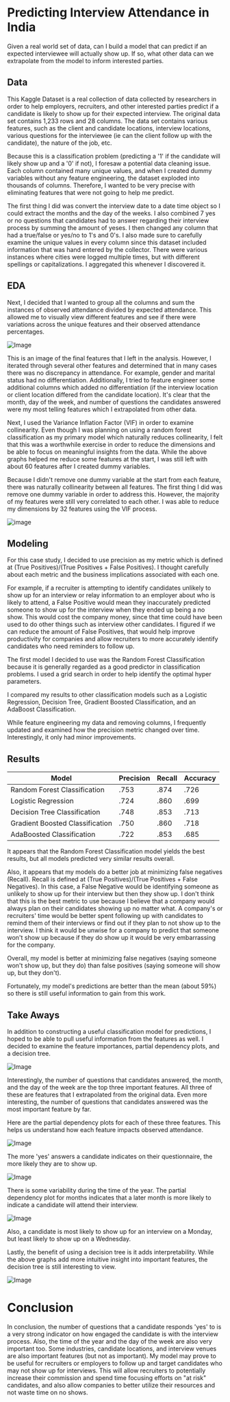 # Predicting Interview Attendance in India
Given a real world set of data, can I build a model that can predict if an expected interviewee will actually show up. If so, what other data can we extrapolate from the model to inform interested parties.

## Data
This Kaggle Dataset is a real collection of data collected by researchers in order to help employers, recruiters, and other interested parties predict if a candidate is likely to show up for their expected interview. The original data set contains 1,233 rows and 28 columns. The data set contains various features, such as the client and candidate locations, interview locations, various questions for the interviewee (ie can the client follow up with the candidate), the nature of the job, etc.

Because this is a classification problem (predicting a '1' if the candidate will likely show up and a '0' if not), I foresaw a potential data cleaning issue. Each column contained many unique values, and when I created dummy variables without any feature engineering, the dataset exploded into thousands of columns. Therefore, I wanted to be very precise with eliminating features that were not going to help me predict.

The first thing I did was convert the interview date to a date time object so I could extract the months and the day of the weeks. I also combined 7 yes or no questions that candidates had to answer regarding their interview process by summing the amount of yeses. I then changed any column that had a true/false or yes/no to 1's and 0's. I also made sure to carefully examine the unique values in every column since this dataset included information that was hand entered by the collector. There were various instances where cities were logged multiple times, but with different spellings or capitalizations. I aggregated this whenever I discovered it.

## EDA
Next, I decided that I wanted to group all the columns and sum the instances of observed attendance divided by expected attendance. This allowed me to visually view different features and see if there were variations across the unique features and their observed attendance percentages.

![Image](/images/screenshot_of_bars.png)

This is an image of the final features that I left in the analysis. However, I iterated through several other features and determined that in many cases there was no discrepancy in attendance. For example, gender and marital status had no differentiation. Additionally, I tried to feature engineer some additional columns which added no differentiation (if the interview location or client location differed from the candidate location). It's clear that the month, day of the week, and number of questions the candidates answered were my most telling features which I extrapolated from other data.

Next, I used the Variance Inflation Factor (VIF) in order to examine collinearity. Even though I was planning on using a random forest classification as my primary model which naturally reduces collinearity, I felt that this was a worthwhile exercise in order to reduce the dimensions and be able to focus on meaningful insights from the data. While the above graphs helped me reduce some features at the start, I was still left with about 60 features after I created dummy variables.

Because I didn't remove one dummy variable at the start from each feature, there was naturally collinearity between all features. The first thing I did was remove one dummy variable in order to address this. However, the majority of my features were still very correlated to each other.  I was able to reduce my dimensions by 32 features using the VIF process.

![image](/images/vif.png)

## Modeling

For this case study, I decided to use precision as my metric which is defined at (True Positives)/(True Positives + False Positives). I thought carefully about each metric and the business implications associated with each one. 

For example, if a recruiter is attempting to identify candidates unlikely to show up for an interview or relay information to an employer about who is likely to attend, a False Positive would mean they inaccurately predicted someone to show up for the interview when they ended up being a no show. This would cost the company money, since that time could have been used to do other things such as interview other candidates. I figured if we can reduce the amount of False Positives, that would help improve productivity for companies and allow recruiters to more accurately identify candidates who need reminders to follow up.

The first model I decided to use was the Random Forest Classification because it is generally regarded as a good predictor in classification problems. I used a grid search in order to help identify the optimal hyper parameters.

I compared my results to other classification models such as a Logistic Regression,  Decision Tree, Gradient Boosted Classification, and an AdaBoost Classification.

While feature engineering my data and removing columns, I frequently updated and examined how the precision metric changed over time. Interestingly, it only had minor improvements.

## Results

| Model | Precision | Recall | Accuracy |
| ----------- | ----------- | ------- | -------|
| Random Forest Classification | .753 | .874 | .726 |
| Logistic Regression | .724 | .860 | .699 |
| Decision Tree Classification | .748 | .853 | .713 |
| Gradient Boosted Classification | .750 | .860 | .718 |
| AdaBoosted Classification | .722 | .853 | .685 |

It appears that the Random Forest Classification model yields the best results, but all models predicted very similar results overall.

Also, it appears that my models do a better job at minimizing false negatives (Recall). Recall is defined at (True Positives)/(True Positives + False Negatives). In this case, a False Negative would be identifying someone as unlikely to show up for their interview but then they show up. I don't think that this is the best metric to use because I believe that a company would always plan on their candidates showing up no matter what. A company's or recruiters' time would be better spent following up with candidates to remind them of their interviews or find out if they plan to not show up to the interview. I think it would be unwise for a company to predict that someone won't show up because if they do show up it would be very embarrassing for the company.

Overall, my model is better at minimizing false negatives (saying someone won't show up, but they do) than false positives (saying someone will show up, but they don't).

Fortunately, my model's predictions are better than the mean (about 59%) so there is still useful information to gain from this work.

## Take Aways

In addition to constructing a useful classification model for predictions, I hoped to be able to pull useful information from the features as well.  I decided to examine the feature importances, partial dependency plots, and a decision tree.

![Image](/images/screenshot_fi.png)

Interestingly, the number of questions that candidates answered, the month, and the day of the week are the top three important features. All three of these are features that I extrapolated from the original data. Even more interesting, the number of questions that candidates answered was the most important feature by far.

Here are the partial dependency plots for each of these three features. This helps us understand how each feature impacts observed attendance.

![Image](/images/num_questions_partial_dependency.png)

The more 'yes' answers a candidate indicates on their questionnaire, the more likely they are to show up.

![Image](/images/month_partial_dependency.png)

There is some variability during the time of the year. The partial dependency plot for months indicates that a later month is more likely to indicate a candidate will attend their interview.

![Image](/images/dow_partial_dependency.png)

Also, a candidate is most likely to show up for an interview on a Monday, but least likely to show up on a Wednesday.

Lastly, the benefit of using a decision tree is it adds interpretability. While the above graphs add more intuitive insight into important features, the decision tree is still interesting to view.

![Image](/images/decisison_tree.png)

# Conclusion

In conclusion, the number of questions that a candidate responds 'yes' to is a very strong indicator on how engaged the candidate is with the interview process. Also, the time of the year and the day of the week are also very important too. Some industries, candidate locations, and interview venues are also important features (but not as important).  My model may prove to be useful for recruiters or employers to follow up and target candidates who may not show up for interviews. This will allow recruiters to potentially increase their commission and spend time focusing efforts on "at risk" candidates, and also allow companies to better utilize their resources and not waste time on no shows.